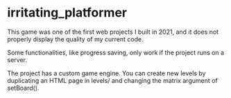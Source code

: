 # irritating_platformer
This game was one of the first web projects I built in 2021, and it does not properly display the quality of my current code.

Some functionalities, like progress saving, only work if the project runs on a server.

The project has a custom game engine. You can create new levels by duplicating an HTML page in levels/ and changing the matrix argument of setBoard().
